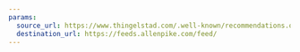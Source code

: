 ```yaml
---
params:
  source_url: https://www.thingelstad.com/.well-known/recommendations.opml
  destination_url: https://feeds.allenpike.com/feed/
---
```

